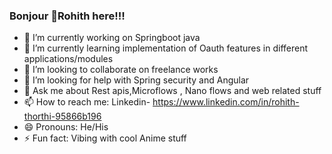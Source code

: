 ### Bonjour 👋Rohith here!!!





- 🔭 I’m currently working on Springboot java
- 🌱 I’m currently learning implementation of Oauth features in different applications/modules
- 👯 I’m looking to collaborate on freelance works
- 🤔 I’m looking for help with Spring security and Angular
- 💬 Ask me about Rest apis,Microflows , Nano flows and web related stuff
- 📫 How to reach me: Linkedin- https://www.linkedin.com/in/rohith-thorthi-95866b196
- 😄 Pronouns: He/His
- ⚡ Fun fact: Vibing with cool Anime stuff


